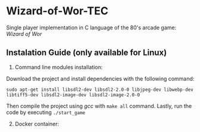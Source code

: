 # Wizard-of-Wor-TEC

Single player implementation in C language of the 80's arcade game: *Wizard of Wor*

## Instalation Guide (only available for Linux)

1. Command line modules installation: 

Download the project and install dependencies with the following command:

`sudo apt-get install libsdl2-dev libsdl2-2.0-0 libjpeg-dev libwebp-dev libtiff5-dev libsdl2-image-dev libsdl2-image-2.0-0`

Then compile the project using *gcc* with `make all` command. Lastly, run the code by executing `./start_game`

2. Docker container:
